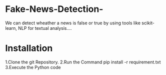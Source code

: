 # Fake-News-Detection-
We can detect wheather a news is false or true by using tools like scikit-learn, NLP for textual analysis....




# Installation
1.Clone the git Repository.
2.Run the Command pip install -r requirement.txt
3.Execute the Python code
